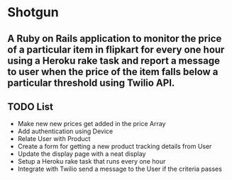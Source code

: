 # Shotgun

## A Ruby on Rails application to monitor the price of a particular item in flipkart for every one hour using a Heroku rake task and report a message to user when the price of the item falls below a particular threshold using Twilio API.

## TODO List

- Make new new prices get added in the price Array
- Add authentication using Device
- Relate User with Product
- Create a form for getting a new product tracking details from User
- Update the display page with a neat display
- Setup a Heroku rake task that runs every one hour
- Integrate with Twilio send a message to the User if the criteria passes
